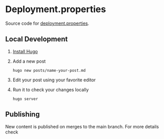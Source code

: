 # Deployment.properties

Source code for [deployment.properties](https://deployment.properties).

## Local Development

1. [Install Hugo](https://gohugo.io/getting-started/installing/)
1. Add a new post

    ```shell
    hugo new posts/name-your-post.md
    ```

1. Edit your post using your favorite editor
1. Run it to check your changes locally

    ```shell
    hugo server
    ```

## Publishing

New content is published on merges to the main branch. For more details check
[](.github/workflows/gh-pages.yml)
